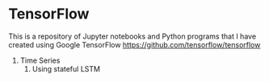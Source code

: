 # TensorFlow
This is a repository of Jupyter notebooks and Python programs that I have created using Google TensorFlow https://github.com/tensorflow/tensorflow

1. Time Series
    1. Using stateful LSTM
